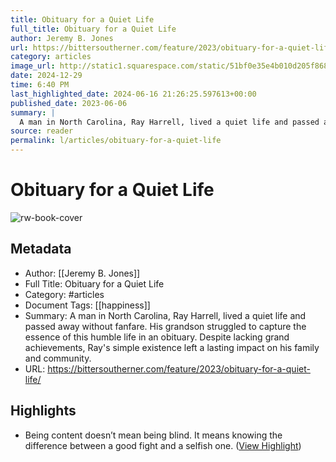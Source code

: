 ```yaml
---
title: Obituary for a Quiet Life
full_title: Obituary for a Quiet Life
author: Jeremy B. Jones
url: https://bittersoutherner.com/feature/2023/obituary-for-a-quiet-life/
category: articles
image_url: http://static1.squarespace.com/static/51bf0e35e4b010d205f86840/t/645d4f15681dc8700eec2356/1683836698601/harrell20%2Bcopy.jpg?format=1500w
date: 2024-12-29
time: 6:40 PM
last_highlighted_date: 2024-06-16 21:26:25.597613+00:00
published_date: 2023-06-06
summary: |
  A man in North Carolina, Ray Harrell, lived a quiet life and passed away without fanfare. His grandson struggled to capture the essence of this humble life in an obituary. Despite lacking grand achievements, Ray's simple existence left a lasting impact on his family and community.
source: reader
permalink: l/articles/obituary-for-a-quiet-life
---
```

# Obituary for a Quiet Life

![rw-book-cover](http://static1.squarespace.com/static/51bf0e35e4b010d205f86840/t/645d4f15681dc8700eec2356/1683836698601/harrell20%2Bcopy.jpg?format=1500w)

## Metadata
- Author: [[Jeremy B. Jones]]
- Full Title: Obituary for a Quiet Life
- Category: #articles
- Document Tags: [[happiness]] 
- Summary: A man in North Carolina, Ray Harrell, lived a quiet life and passed away without fanfare. His grandson struggled to capture the essence of this humble life in an obituary. Despite lacking grand achievements, Ray's simple existence left a lasting impact on his family and community.
- URL: https://bittersoutherner.com/feature/2023/obituary-for-a-quiet-life/

## Highlights
- Being content doesn’t mean being blind. It means knowing the difference between a good fight and a selfish one. ([View Highlight](https://read.readwise.io/read/01j0hf3e7z0dyv1ejaxhce5f4k))


